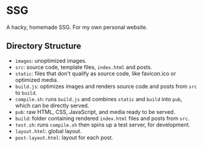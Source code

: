 # SSG

A hacky, homemade SSG. For my own personal website.

## Directory Structure

- `images`: unoptimized images.
- `src`: source code, template files, `index.html` and posts.
- `static`: files that don't qualify as source code, like favicon.ico or optimized media.
- `build.js`: optimizes images and renders source code and posts from `src` to `build`.
- `compile.sh`: runs `build.js` and combines `static` and `build` into `pub`, which can be directly served.
- `pub`: raw HTML, CSS, JavaScript, and media ready to be served.
- `build`: folder containing rendered `index.html` files and posts from `src`.
- `test.sh`: runs `compile.sh` then spins up a test server, for development.
- `layout.html`: global layout.
- `post-layout.html`: layout for each post.
